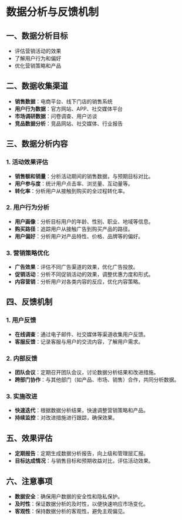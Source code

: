# 数据分析与反馈机制

## 一、数据分析目标
- 评估营销活动的效果
- 了解用户行为和偏好
- 优化营销策略和产品

## 二、数据收集渠道
- **销售数据**：电商平台、线下门店的销售系统
- **用户行为数据**：官方网站、APP、社交媒体平台
- **市场调研数据**：问卷调查、用户访谈
- **竞品数据分析**：竞品网站、社交媒体、行业报告

## 三、数据分析内容
### 1. 活动效果评估
- **销售额和销量**：分析活动期间的销售数据，与预期目标对比。
- **用户参与度**：统计用户点击率、浏览量、互动量等。
- **转化率**：分析用户从接触到购买的全过程转化率。

### 2. 用户行为分析
- **用户画像**：分析目标用户的年龄、性别、职业、地域等信息。
- **购买路径**：追踪用户从接触广告到购买产品的路径。
- **用户偏好**：分析用户对产品特性、价格、品牌等的偏好。

### 3. 营销策略优化
- **广告效果**：评估不同广告渠道的效果，优化广告投放。
- **促销活动**：分析不同促销活动的效果，调整优惠力度和形式。
- **内容营销**：分析用户对各类内容的反应，优化内容策略。

## 四、反馈机制
### 1. 用户反馈
- **在线调查**：通过电子邮件、社交媒体等渠道收集用户反馈。
- **客服反馈**：记录客服与用户的交流内容，了解用户需求。

### 2. 内部反馈
- **团队会议**：定期召开团队会议，讨论数据分析结果和改进措施。
- **跨部门协作**：与其他部门（如产品、市场、销售）合作，共同分析数据。

### 3. 实施改进
- **快速迭代**：根据数据分析结果，快速调整营销策略和产品。
- **持续监控**：对改进措施进行跟踪，确保效果。

## 五、效果评估
- **定期报告**：定期生成数据分析报告，向上级和管理层汇报。
- **目标达成情况**：与销售目标和预期收益对比，评估活动效果。

## 六、注意事项
- **数据安全**：确保用户数据的安全性和隐私保护。
- **及时性**：保证数据分析的及时性，以便快速响应市场变化。
- **客观性**：保持数据分析的客观性，避免主观偏见。